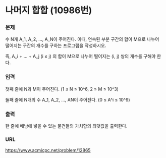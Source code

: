 # 나머지 합합 \(10986번\)

### 문제

수 N개 A_1, A_2, ..., A_N이 주어진다. 이때, 연속된 부분 구간의 합이 M으로 나누어 떨어지는 구간의 개수를 구하는 프로그램을 작성하시오.

즉, A_i + ... + A_j \(i ≤ j\) 의 합이 M으로 나누어 떨어지는 \(i, j\) 쌍의 개수를 구해야 한다.
     

### 입력

첫째 줄에 N과 M이 주어진다. (1 ≤ N ≤ 10^6, 2 ≤ M ≤ 10^3)

둘째 줄에 N개의 수 A_1, A_2, ..., AN이 주어진다. (0 ≤ A^i ≤ 10^9)


### 출력

한 줄에 배낭에 넣을 수 있는 물건들의 가치합의 최댓값을 출력한다.


### URL

https://www.acmicpc.net/problem/12865